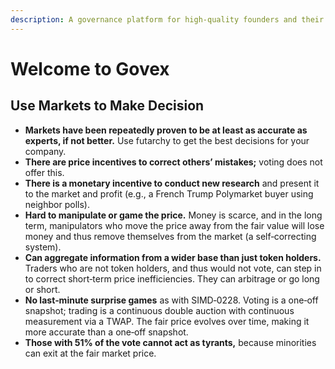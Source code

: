 ```yaml
---
description: A governance platform for high-quality founders and their communities.
---
```


# Welcome to Govex

## Use Markets to Make Decision

* **Markets have been repeatedly proven to be at least as accurate as experts, if not better.** Use futarchy to get the best decisions for your company.
* **There are price incentives to correct others’ mistakes;** voting does not offer this.
* **There is a monetary incentive to conduct new research** and present it to the market and profit (e.g., a French Trump Polymarket buyer using neighbor polls).
* **Hard to manipulate or game the price.** Money is scarce, and in the long term, manipulators who move the price away from the fair value will lose money and thus remove themselves from the market (a self‑correcting system).
* **Can aggregate information from a wider base than just token holders.** Traders who are not token holders, and thus would not vote, can step in to correct short‑term price inefficiencies. They can arbitrage or go long or short.
* **No last‑minute surprise games** as with SIMD‑0228. Voting is a one‑off snapshot; trading is a continuous double auction with continuous measurement via a TWAP. The fair price evolves over time, making it more accurate than a one‑off snapshot.
* **Those with 51% of the vote cannot act as tyrants,** because minorities can exit at the fair market price.
